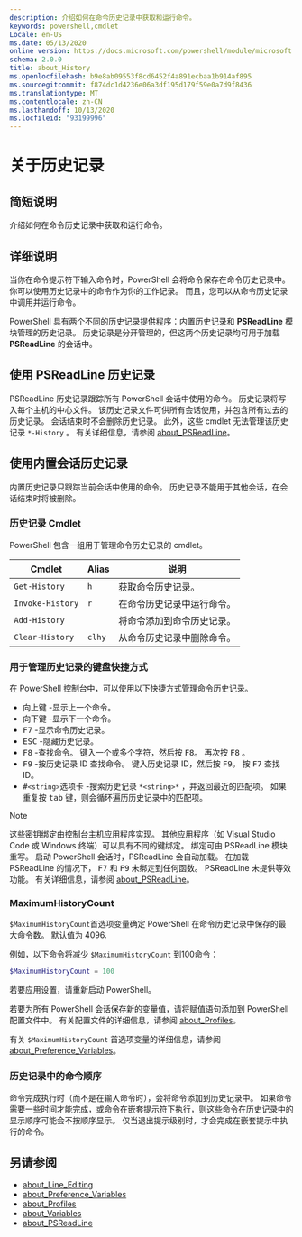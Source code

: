 ```yaml
---
description: 介绍如何在命令历史记录中获取和运行命令。
keywords: powershell,cmdlet
Locale: en-US
ms.date: 05/13/2020
online version: https://docs.microsoft.com/powershell/module/microsoft.powershell.core/about/about_history?view=powershell-7&WT.mc_id=ps-gethelp
schema: 2.0.0
title: about_History
ms.openlocfilehash: b9e8ab09553f8cd6452f4a891ecbaa1b914af895
ms.sourcegitcommit: f874dc1d4236e06a3df195d179f59e0a7d9f8436
ms.translationtype: MT
ms.contentlocale: zh-CN
ms.lasthandoff: 10/13/2020
ms.locfileid: "93199996"
---
```

# <a name="about-history"></a>关于历史记录

## <a name="short-description"></a>简短说明
介绍如何在命令历史记录中获取和运行命令。

## <a name="long-description"></a>详细说明

当你在命令提示符下输入命令时，PowerShell 会将命令保存在命令历史记录中。 你可以使用历史记录中的命令作为你的工作记录。 而且，您可以从命令历史记录中调用并运行命令。

PowerShell 具有两个不同的历史记录提供程序：内置历史记录和 **PSReadLine** 模块管理的历史记录。 历史记录是分开管理的，但这两个历史记录均可用于加载 **PSReadLine** 的会话中。

## <a name="using-the-psreadline-history"></a>使用 PSReadLine 历史记录

PSReadLine 历史记录跟踪所有 PowerShell 会话中使用的命令。
历史记录将写入每个主机的中心文件。 该历史记录文件可供所有会话使用，并包含所有过去的历史记录。 会话结束时不会删除历史记录。 此外，这些 cmdlet 无法管理该历史记录 `*-History` 。 有关详细信息，请参阅 [about_PSReadLine](../../PSReadLine/About/about_PSReadLine.md)。

## <a name="using-the-built-in-session-history"></a>使用内置会话历史记录

内置历史记录只跟踪当前会话中使用的命令。 历史记录不能用于其他会话，在会话结束时将被删除。

### <a name="history-cmdlets"></a>历史记录 Cmdlet

PowerShell 包含一组用于管理命令历史记录的 cmdlet。

| Cmdlet           | Alias  | 说明                                |
| ---------------- | ------ | ------------------------------------------ |
| `Get-History`    | `h`    | 获取命令历史记录。                  |
| `Invoke-History` | `r`    | 在命令历史记录中运行命令。     |
| `Add-History`    |        | 将命令添加到命令历史记录。     |
| `Clear-History`  | `clhy` | 从命令历史记录中删除命令。 |

### <a name="keyboard-shortcuts-for-managing-history"></a>用于管理历史记录的键盘快捷方式

在 PowerShell 控制台中，可以使用以下快捷方式管理命令历史记录。

- <kbd>向上键</kbd> -显示上一个命令。
- <kbd>向下键</kbd> -显示下一个命令。
- <kbd>F7</kbd> -显示命令历史记录。
- <kbd>ESC</kbd> -隐藏历史记录。
- <kbd>F8</kbd> -查找命令。 键入一个或多个字符，然后按 <kbd>F8</kbd>。 再次按 <kbd>F8</kbd> 。
- <kbd>F9</kbd> -按历史记录 ID 查找命令。 键入历史记录 ID，然后按 <kbd>F9</kbd>。 按 <kbd>F7</kbd> 查找 ID。
- <kbd>#</kbd>`<string>`</kbd><kbd>选项卡</kbd> -搜索历史记录 `*<string>*` ，并返回最近的匹配项。 如果重复按 <kbd>tab</kbd> 键，则会循环遍历历史记录中的匹配项。

> [!NOTE]
> 这些密钥绑定由控制台主机应用程序实现。 其他应用程序（如 Visual Studio Code 或 Windows 终端）可以具有不同的键绑定。 绑定可由 PSReadLine 模块重写。 启动 PowerShell 会话时，PSReadLine 会自动加载。
> 在加载 PSReadLine 的情况下， <kbd>F7</kbd> 和 <kbd>F9</kbd> 未绑定到任何函数。 PSReadLine 未提供等效功能。 有关详细信息，请参阅 [about_PSReadLine](../../PSReadLine/About/about_PSReadLine.md)。

### <a name="maximumhistorycount"></a>MaximumHistoryCount

`$MaximumHistoryCount`首选项变量确定 PowerShell 在命令历史记录中保存的最大命令数。 默认值为
4096.

例如，以下命令将减少 `$MaximumHistoryCount` 到100命令：

```powershell
$MaximumHistoryCount = 100
```

若要应用设置，请重新启动 PowerShell。

若要为所有 PowerShell 会话保存新的变量值，请将赋值语句添加到 PowerShell 配置文件中。 有关配置文件的详细信息，请参阅 [about_Profiles](about_Profiles.md)。

有关 `$MaximumHistoryCount` 首选项变量的详细信息，请参阅 [about_Preference_Variables](about_Preference_Variables.md)。

### <a name="order-of-commands-in-the-history"></a>历史记录中的命令顺序

命令完成执行时（而不是在输入命令时），会将命令添加到历史记录中。 如果命令需要一些时间才能完成，或命令在嵌套提示符下执行，则这些命令在历史记录中的显示顺序可能会不按顺序显示。 仅当退出提示级别时，才会完成在嵌套提示中执行的命令。

## <a name="see-also"></a>另请参阅

- [about_Line_Editing](about_Line_Editing.md)
- [about_Preference_Variables](about_Preference_Variables.md)
- [about_Profiles](about_Profiles.md)
- [about_Variables](about_Variables.md)
- [about_PSReadLine](../../PSReadLine/About/about_PSReadLine.md)
